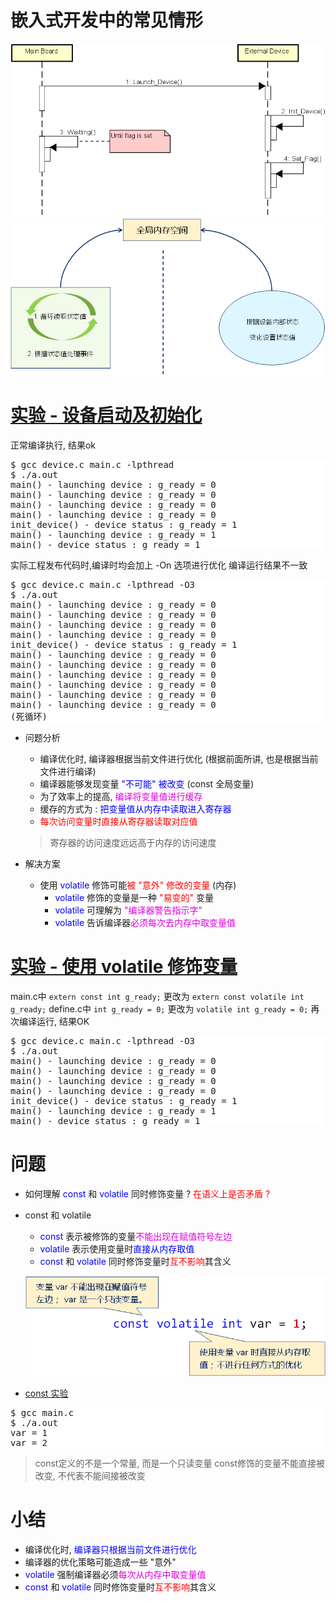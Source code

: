 # 嵌入式开发中的常见情形
![](vx_images/_v_images_17/1.png)
![](vx_images/_v_images_17/2.png)

# [<u>实验 - 设备启动及初始化</u>](vx_attachments/code/17_volatile,让我保持原样)

正常编译执行, 结果ok

<pre style=" background-color:#fff">
$ gcc device.c main.c -lpthread
$ ./a.out
main() - launching device : g_ready = 0
main() - launching device : g_ready = 0
main() - launching device : g_ready = 0
main() - launching device : g_ready = 0
init_device() - device status : g_ready = 1
main() - launching device : g_ready = 1
main() - device status : g_ready = 1
</pre>

实际工程发布代码时,编译时均会加上 -On 选项进行优化
编译运行结果不一致

<pre style=" background-color:#fff">
$ gcc device.c main.c -lpthread -O3
$ ./a.out
main() - launching device : g_ready = 0
main() - launching device : g_ready = 0
main() - launching device : g_ready = 0
main() - launching device : g_ready = 0
init_device() - device status : g_ready = 1
main() - launching device : g_ready = 0
main() - launching device : g_ready = 0
main() - launching device : g_ready = 0
main() - launching device : g_ready = 0
main() - launching device : g_ready = 0
main() - launching device : g_ready = 0
(死循环)
</pre>

- 问题分析
    - 编译优化时, 编译器根据当前文件进行优化 (根据前面所讲, 也是根据当前文件进行编译)
    - 编译器能够发现变量 <font color=blue>"不可能" 被改变</font> (const 全局变量)
    - 为了效率上的提高, <font color=#d0d>编译将变量值进行缓存</font>
    - 缓存的方式为 : <font color=blue>把变量值从内存中读取进入寄存器</font>
    - <font color=red>每次访问变量时直接从寄存器读取对应值</font>

    > 寄存器的访问速度远远高于内存的访问速度

- 解决方案
    - 使用 <font color=blue>volatile</font> 修饰可能<font color=red>被 "意外" 修改的变量</font> (内存)
        - <font color=blue>volatile</font> 修饰的变量是一种 <font color=red>"易变的" </font>变量
        - <font color=blue>volatile</font> 可理解为 <font color=#d0d>"编译器警告指示字"</font>
        - <font color=blue>volatile</font> 告诉编译器<font color=#d0d>必须每次去内存中取变量值</font>

# [<u>实验 - 使用 volatile 修饰变量</u>](vx_attachments/code/17_volatile,让我保持原样)

main.c中 `extern const int g_ready;` 更改为 `extern const volatile int g_ready;`
define.c中 `int g_ready = 0;` 更改为 `volatile int g_ready = 0;`
再次编译运行, 结果OK

<pre style=" background-color:#fff">
$ gcc device.c main.c -lpthread -O3
$ ./a.out
main() - launching device : g_ready = 0
main() - launching device : g_ready = 0
main() - launching device : g_ready = 0
main() - launching device : g_ready = 0
init_device() - device status : g_ready = 1
main() - launching device : g_ready = 1
main() - device status : g_ready = 1
</pre>


# 问题
- 如何理解 <font color=blue>const</font> 和 <font color=blue>volatile</font> 同时修饰变量 ? <font color=red>在语义上是否矛盾 ?</font>

- const 和 volatile
    - <font color=blue>const</font> 表示被修饰的变量<font color=#d0d>不能出现在赋值符号左边</font>
    - <font color=blue>volatile</font> 表示使用变量时<font color=blue>直接从内存取值</font>
    - <font color=blue>const</font> 和 <font color=blue>volatile</font> 同时修饰变量时<font color=red>互不影响</font>其含义

    ![](vx_images/_v_images_17/3.png)

- [<u>const 实验</u>](vx_attachments/code/17_volatile,让我保持原样/const_test)

<pre style=" background-color:#fff">
$ gcc main.c
$ ./a.out
var = 1
var = 2
</pre>

> const定义的不是一个常量, 而是一个只读变量
> const修饰的变量不能直接被改变, 不代表不能间接被改变

# 小结
- 编译优化时, <font color=blue>编译器只根据当前文件进行优化</font>
- 编译器的优化策略可能造成一些 "意外"
- <font color=blue>volatile</font> 强制编译器必须<font color=#d0d>每次从内存中取变量值</font>
- <font color=blue>const</font> 和 <font color=blue>volatile</font> 同时修饰变量时<font color=red>互不影响</font>其含义
